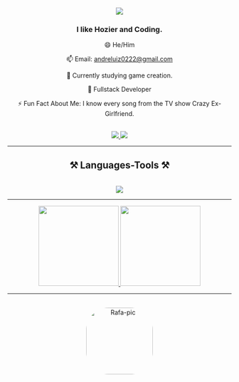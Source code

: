 <h1 align="center">
  <img src="https://readme-typing-svg.herokuapp.com?font=Righteous&size=35&center=true&vCenter=true&width=500&heigth=70&duration=4000&lines=Hello+Comrade+Welcome;+I'm+Andre+Luiz!";/>
</h1>

<h3 align= "center"> I like Hozier and Coding. </h3

<br/>
<div align="center">
  
😄 He/Him

📫 Email: andreluiz0222@gmail.com

🔭 Currently studying game creation.

🌱 Fullstack Developer

⚡ Fun Fact About Me: I know every song from the TV show Crazy Ex-Girlfriend.

</div>
<br/>

<div align="center"> 
  <a href=https://www.linkedin.com/in/andr%C3%A9-luiz-ortizs/ target="_blank">
  <img src="https://img.shields.io/badge/LinkedIn-0077B5?style=for-the-badge&logo=linkedin&logoColor=white" target="_blank" />
  </a>
    <a href="https://pseudohetero.github.io/Andre-Luiz/" target="_blank">
     <img src="https://img.shields.io/badge/Portfolio-FF5722?style=for-the-badge&logo=todoist&logoColor=white" target="_blank"/>
  </a>
  <hr/>
</div>
<h2 align="center">⚒️ Languages-Tools ⚒️</h2>
<br/>
<div align="center">
    <img src="https://skillicons.dev/icons?i=blender,html,css,vscode,github,figma,git,linux,lua,python,javascript,threejs,unreal,godot,webpack,unity" />
</div>
<hr/>

<div align="center">
  <a href="https://github.com/PseudoHetero">
  <img height="180em" src="https://github-readme-stats.vercel.app/api?username=pseudohetero&show_icons=true&theme=dracula&include_all_commits=true&count_private=true"/>
  <img height="180em" src="https://github-readme-stats.vercel.app/api/top-langs/?username=pseudohetero&layout=compact&langs_count=7&theme=dracula"/>
</div><hr/>
<br/>
    <div align="center">
  <img alt="Rafa-pic" height="150" style="border-radius:50px;" src="https://media0.giphy.com/media/oFvFtrhrmIFFe/giphy.gif?cid=790b7611f80941fe8aea7176cf33b73c539ff15c35dbb39b&rid=giphy.gif&ct=g">
</div>
